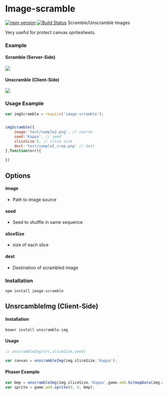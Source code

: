 # Image-scramble

[![npm version](https://badge.fury.io/js/image-scramble.svg)](https://badge.fury.io/js/image-scramble) [![Build Status](https://travis-ci.org/webcaetano/image-scramble.svg?branch=master)](https://travis-ci.org/webcaetano/image-scramble) 
Scramble/Unscramble Images

Very useful for protect canvas spritesheets.

### Example

#### Scramble (Server-Side)
![](http://i.imgur.com/4oReaij.png)

#### Unscramble (Client-Side)
![](http://i.imgur.com/AwfN1Gq.png)

### Usage Example

```javascript
var imgScramble = require('image-scramble');


imgScramble({
	image:'test/sample2.png', // source
	seed:'Kappa', // seed
	sliceSize:5, // slice size
	dest:'test/sample2_crop.png' // dest
},function(err){
	
})
```

## Options

#### image
- Path to image source

#### seed
- Seed to shuffle in same sequence

#### sliceSize
- size of each slice

#### dest
- Destination of scrambled image

### Installation 

```
npm install image-scramble
```


## UnsrcambleImg (Client-Side)

#### Installation
```
bower install unscramble-img
```

#### Usage 

```javascript
// unscrambleImg(src,sliceSize,seed)

var canvas = unscrambleImg(img,sliceSize,'Kappa');
```

#### Phaser Example

```javascript
var bmp = unscrambleImg(img,sliceSize,'Kappa',game.add.bitmapData(img.width,img.height));
var sprite = game.add.sprite(0, 0, bmp);
```
